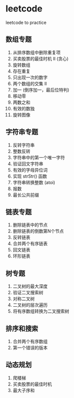 # leetcode
leetcode to practice

## 数组专题
1. 从排序数组中删除重复项
2. 买卖股票的最佳时机 II (贪心)
3. 旋转数组 
4. 存在重复
5. 只出现一次的数字
6. 两个数组的交集 II
7. 加一 (倒序加一，最后位特判)
8. 移动零
9. 两数之和
10. 有效的数独
11. 旋转图像 

## 字符串专题
1. 反转字符串
2. 整数反转
3. 字符串中的第一个唯一字符
4. 验证回文字符串
5. 有效的字母异位词
6. 实现 strStr() 函数
7. 字符串转换整数 (atoi)
8. 报数
9. 最长公共前缀

## 链表专题
1. 删除链表中的节点
2. 删除链表的倒数第N个节点
3. 反转链表
4. 合并两个有序链表
5. 回文链表
6. 环形链表

## 树专题
1. 二叉树的最大深度
2. 验证二叉搜索树
3. 对称二叉树
4. 二叉树的层次遍历
5. 将有序数组转换为二叉搜索树

## 排序和搜索
1. 合并两个有序数组
2. 第一个错误的版本

## 动态规划
1. 爬楼梯
2. 买卖股票的最佳时机
3. 最大子序和